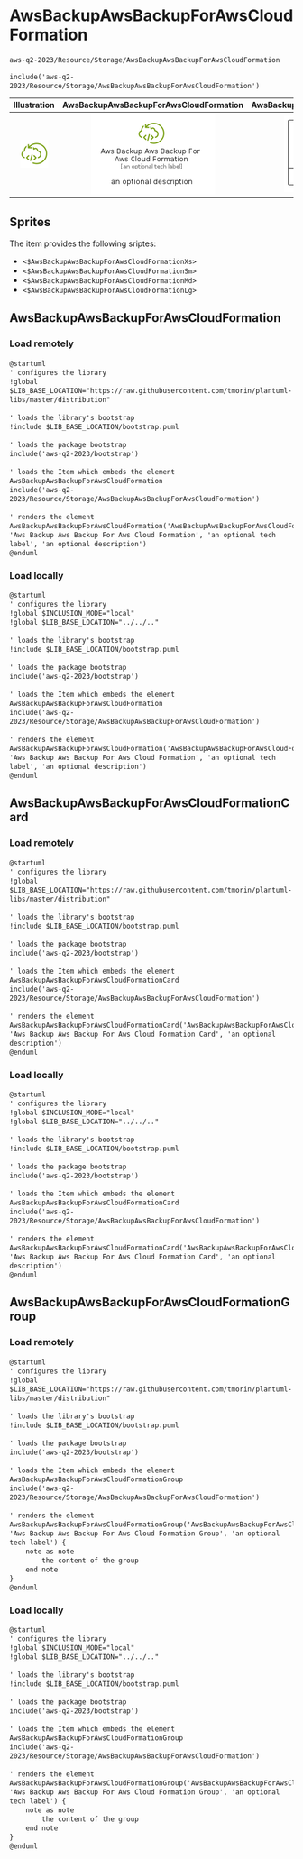 # AwsBackupAwsBackupForAwsCloudFormation


```text
aws-q2-2023/Resource/Storage/AwsBackupAwsBackupForAwsCloudFormation
```

```text
include('aws-q2-2023/Resource/Storage/AwsBackupAwsBackupForAwsCloudFormation')
```



| Illustration | AwsBackupAwsBackupForAwsCloudFormation | AwsBackupAwsBackupForAwsCloudFormationCard | AwsBackupAwsBackupForAwsCloudFormationGroup |
| :---: | :---: | :---: | :---: |
| ![illustration for Illustration](../../../aws-q2-2023/Resource/Storage/AwsBackupAwsBackupForAwsCloudFormation.png) | ![illustration for AwsBackupAwsBackupForAwsCloudFormation](../../../aws-q2-2023/Resource/Storage/AwsBackupAwsBackupForAwsCloudFormation.Local.png) | ![illustration for AwsBackupAwsBackupForAwsCloudFormationCard](../../../aws-q2-2023/Resource/Storage/AwsBackupAwsBackupForAwsCloudFormationCard.Local.png) | ![illustration for AwsBackupAwsBackupForAwsCloudFormationGroup](../../../aws-q2-2023/Resource/Storage/AwsBackupAwsBackupForAwsCloudFormationGroup.Local.png) |



## Sprites
The item provides the following sriptes:

- `<$AwsBackupAwsBackupForAwsCloudFormationXs>`
- `<$AwsBackupAwsBackupForAwsCloudFormationSm>`
- `<$AwsBackupAwsBackupForAwsCloudFormationMd>`
- `<$AwsBackupAwsBackupForAwsCloudFormationLg>`





## AwsBackupAwsBackupForAwsCloudFormation

### Load remotely
```plantuml
@startuml
' configures the library
!global $LIB_BASE_LOCATION="https://raw.githubusercontent.com/tmorin/plantuml-libs/master/distribution"

' loads the library's bootstrap
!include $LIB_BASE_LOCATION/bootstrap.puml

' loads the package bootstrap
include('aws-q2-2023/bootstrap')

' loads the Item which embeds the element AwsBackupAwsBackupForAwsCloudFormation
include('aws-q2-2023/Resource/Storage/AwsBackupAwsBackupForAwsCloudFormation')

' renders the element
AwsBackupAwsBackupForAwsCloudFormation('AwsBackupAwsBackupForAwsCloudFormation', 'Aws Backup Aws Backup For Aws Cloud Formation', 'an optional tech label', 'an optional description')
@enduml
```

### Load locally
```plantuml
@startuml
' configures the library
!global $INCLUSION_MODE="local"
!global $LIB_BASE_LOCATION="../../.."

' loads the library's bootstrap
!include $LIB_BASE_LOCATION/bootstrap.puml

' loads the package bootstrap
include('aws-q2-2023/bootstrap')

' loads the Item which embeds the element AwsBackupAwsBackupForAwsCloudFormation
include('aws-q2-2023/Resource/Storage/AwsBackupAwsBackupForAwsCloudFormation')

' renders the element
AwsBackupAwsBackupForAwsCloudFormation('AwsBackupAwsBackupForAwsCloudFormation', 'Aws Backup Aws Backup For Aws Cloud Formation', 'an optional tech label', 'an optional description')
@enduml
```

## AwsBackupAwsBackupForAwsCloudFormationCard

### Load remotely
```plantuml
@startuml
' configures the library
!global $LIB_BASE_LOCATION="https://raw.githubusercontent.com/tmorin/plantuml-libs/master/distribution"

' loads the library's bootstrap
!include $LIB_BASE_LOCATION/bootstrap.puml

' loads the package bootstrap
include('aws-q2-2023/bootstrap')

' loads the Item which embeds the element AwsBackupAwsBackupForAwsCloudFormationCard
include('aws-q2-2023/Resource/Storage/AwsBackupAwsBackupForAwsCloudFormation')

' renders the element
AwsBackupAwsBackupForAwsCloudFormationCard('AwsBackupAwsBackupForAwsCloudFormationCard', 'Aws Backup Aws Backup For Aws Cloud Formation Card', 'an optional description')
@enduml
```

### Load locally
```plantuml
@startuml
' configures the library
!global $INCLUSION_MODE="local"
!global $LIB_BASE_LOCATION="../../.."

' loads the library's bootstrap
!include $LIB_BASE_LOCATION/bootstrap.puml

' loads the package bootstrap
include('aws-q2-2023/bootstrap')

' loads the Item which embeds the element AwsBackupAwsBackupForAwsCloudFormationCard
include('aws-q2-2023/Resource/Storage/AwsBackupAwsBackupForAwsCloudFormation')

' renders the element
AwsBackupAwsBackupForAwsCloudFormationCard('AwsBackupAwsBackupForAwsCloudFormationCard', 'Aws Backup Aws Backup For Aws Cloud Formation Card', 'an optional description')
@enduml
```

## AwsBackupAwsBackupForAwsCloudFormationGroup

### Load remotely
```plantuml
@startuml
' configures the library
!global $LIB_BASE_LOCATION="https://raw.githubusercontent.com/tmorin/plantuml-libs/master/distribution"

' loads the library's bootstrap
!include $LIB_BASE_LOCATION/bootstrap.puml

' loads the package bootstrap
include('aws-q2-2023/bootstrap')

' loads the Item which embeds the element AwsBackupAwsBackupForAwsCloudFormationGroup
include('aws-q2-2023/Resource/Storage/AwsBackupAwsBackupForAwsCloudFormation')

' renders the element
AwsBackupAwsBackupForAwsCloudFormationGroup('AwsBackupAwsBackupForAwsCloudFormationGroup', 'Aws Backup Aws Backup For Aws Cloud Formation Group', 'an optional tech label') {
    note as note
        the content of the group
    end note
}
@enduml
```

### Load locally
```plantuml
@startuml
' configures the library
!global $INCLUSION_MODE="local"
!global $LIB_BASE_LOCATION="../../.."

' loads the library's bootstrap
!include $LIB_BASE_LOCATION/bootstrap.puml

' loads the package bootstrap
include('aws-q2-2023/bootstrap')

' loads the Item which embeds the element AwsBackupAwsBackupForAwsCloudFormationGroup
include('aws-q2-2023/Resource/Storage/AwsBackupAwsBackupForAwsCloudFormation')

' renders the element
AwsBackupAwsBackupForAwsCloudFormationGroup('AwsBackupAwsBackupForAwsCloudFormationGroup', 'Aws Backup Aws Backup For Aws Cloud Formation Group', 'an optional tech label') {
    note as note
        the content of the group
    end note
}
@enduml
```

